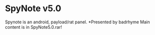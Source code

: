 # SpyNote v5.0
Spynote is an android, payload/rat panel.
*Presented by badrhyme
Main content is in SpyNote5.0.rar!

